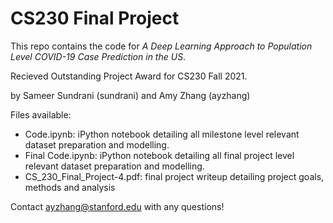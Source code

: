 # CS230 Final Project


This repo contains the code for _A Deep Learning Approach to Population Level COVID-19 Case Prediction in the US_.

Recieved Outstanding Project Award for CS230 Fall 2021.

by Sameer Sundrani (sundrani) and Amy Zhang (ayzhang)

Files available:
- Code.ipynb: iPython notebook detailing all milestone level relevant dataset preparation and modelling. 
- Final Code.ipynb: iPython notebook detailing all final project level relevant dataset preparation and modelling. 
- CS_230_Final_Project-4.pdf: final project writeup detailing project goals, methods and analysis

Contact ayzhang@stanford.edu with any questions!
